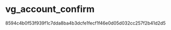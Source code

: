 vg_account_confirm
==================

8594c4b0f53f939f1c7dda8ba4b3dcfe1fecf1f46e0d05d032cc257f2b41d2d5
